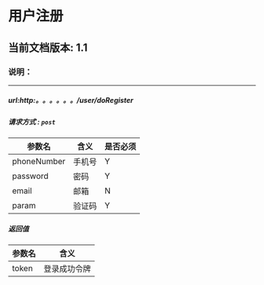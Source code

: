 # 用户注册

## 当前文档版本: 1.1

### 说明：

--------------------------------

##### url:http:。。。。。。/user/doRegister
##### 请求方式 : `post`

参数名    | 含义    | 是否必须
-------|--------|-----
phoneNumber   | 手机号  |   Y
password   | 密码   |   Y
email   | 邮箱   |   N
param   | 验证码   |   Y



##### 返回值

参数名  | 含义
-------------|-------------
token   |   登录成功令牌

